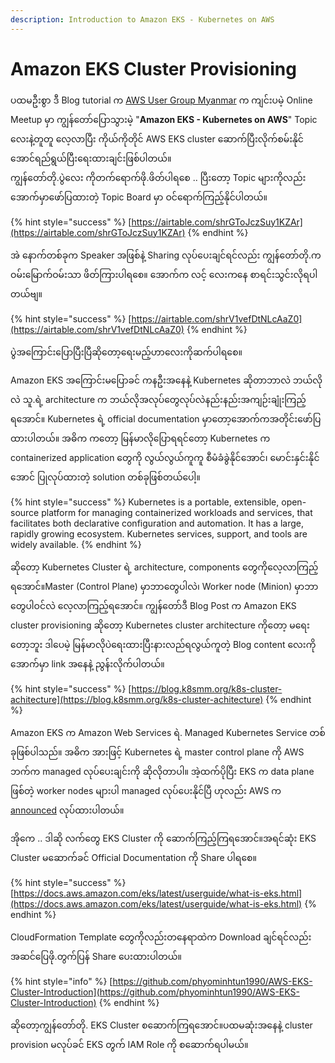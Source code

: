 ```yaml
---
description: Introduction to Amazon EKS - Kubernetes on AWS
---
```


# Amazon EKS Cluster Provisioning

ပထမဦးစွာ ဒီ Blog tutorial က [AWS User Group Myanmar](https://www.facebook.com/groups/AWSusergroupmyanmar/) က ကျင်းပမဲ့ Online Meetup မှာ ကျွန်တော်ပြောသွားမဲ့ "**Amazon EKS - Kubernetes on AWS**" Topic လေးနဲ့တူတူ လေ့လာပြီး ကိုယ်ကိုတိုင် AWS EKS cluster ဆောက်ပြီးလိုက်စမ်းနိုင်အောင်ရည်ရွယ်ပြီးရေးထားချင်းဖြစ်ပါတယ်။   
ကျွန်တော်တို.ပွဲလေး ကိုတက်ရောက်ဖို.ဖိတ်ပါရစေ .. ပြီးတော့ Topic များကိုလည်းအောက်မှာဖော်ပြထားတဲ့ Topic Board မှာ ဝင်ရောက်ကြည့်နိုင်ပါတယ်။ 

{% hint style="success" %}
[https://airtable.com/shrGToJczSuy1KZAr](https://airtable.com/shrGToJczSuy1KZAr)
{% endhint %}

အဲ နောက်တစ်ခုက Speaker အဖြစ်နဲ့ Sharing လုပ်ပေးချင်ရင်လည်း ကျွန်တော်တို.က ဝမ်းမြောက်ဝမ်းသာ ဖိတ်ကြားပါရစေ။ အောက်က လင့် လေးကနေ စာရင်းသွင်းလိုရပါတယ်ဗျ။

{% hint style="success" %}
[https://airtable.com/shrV1vefDtNLcAaZ0](https://airtable.com/shrV1vefDtNLcAaZ0)
{% endhint %}

ပွဲအကြောင်းပြောပြီးပြီဆိုတော့ရေးမည့်ဟာလေးကိုဆက်ပါရစေ။ 

Amazon EKS အကြောင်းမပြောခင် ကနဦးအနေနဲ့ Kubernetes ဆိုတာဘာလဲ ဘယ်လို လဲ သူ.ရဲ့ architecture က ဘယ်လိုအလုပ်တွေလုပ်လဲနည်းနည်းအကျဉ်းချုံးကြည့်ရအောင်။ Kubernetes ရဲ့ official documentation မှာတော့အောက်ကအတိုင်းဖော်ပြထားပါတယ်။ အဓိက ကတော့ မြန်မာလိုပြောရရင်တော့ Kubernetes က containerized application တွေကို လွယ်လွယ်ကူကူ စီမံခံခွဲနိုင်အောင်၊ မောင်းနှင်းနိုင်အောင် ပြုလုပ်ထားတဲ့ solution တစ်ခုဖြစ်တယ်ပေါ့။ 

{% hint style="success" %}
Kubernetes is a portable, extensible, open-source platform for managing containerized workloads and services, that facilitates both declarative configuration and automation. It has a large, rapidly growing ecosystem. Kubernetes services, support, and tools are widely available.
{% endhint %}

ဆိုတော့ Kubernetes Cluster ရဲ့ architecture, components တွေကိုလေ့လာကြည့်ရအောင်။Master \(Control Plane\) မှာဘာတွေပါလဲ၊ Worker node \(Minion\) မှာဘာတွေပါဝင်လဲ လေ့လာကြည့်ရအောင်။ ကျွန်တော်ဒီ Blog Post က Amazon EKS cluster provisioning ဆိုတော့ Kubernetes cluster architecture ကိုတော့ မရေးတော့ဘူး ဒါပေမဲ့ မြန်မာလိုပဲရေးထားပြီးနားလည်ရလွယ်ကူတဲ့ Blog content လေးကိုအောက်မှာ link အနေနဲ့ ညွန်းလိုက်ပါတယ်။   

{% hint style="success" %}
[https://blog.k8smm.org/k8s-cluster-achitecture](https://blog.k8smm.org/k8s-cluster-achitecture)
{% endhint %}

Amazon EKS က Amazon Web Services ရဲ. Managed Kubernetes Service တစ်ခုဖြစ်ပါသည်။ အဓိက အားဖြင့် Kubernetes ရဲ့ master control plane ကို AWS ဘက်က managed လုပ်ပေးချင်းကို ဆိုလိုတာပါ။ အဲ့ထက်ပိုပြီး EKS က data plane ဖြစ်တဲ့ worker nodes များပါ managed လုပ်ပေးနိုင်ပြီ ဟုလည်း  AWS က  [announced](https://aws.amazon.com/blogs/containers/eks-managed-node-groups/) လုပ်ထားပါတယ်။ 

အိုကေ .. ဒါဆို လက်တွေ EKS Cluster ကို ဆောက်ကြည့်ကြရအောင်။အရင်ဆုံး EKS Cluster မဆောက်ခင် Official Documentation ကို Share ပါရစေ။  

{% hint style="success" %}
[https://docs.aws.amazon.com/eks/latest/userguide/what-is-eks.html](https://docs.aws.amazon.com/eks/latest/userguide/what-is-eks.html)
{% endhint %}

CloudFormation Template တွေကိုလည်းတနေရာထဲက Download ချင်ရင်လည်းအဆင်ပြေဖို.တွက်ပြန် Share ပေးထားပါတယ်။  

{% hint style="info" %}
[https://github.com/phyominhtun1990/AWS-EKS-Cluster-Introduction](https://github.com/phyominhtun1990/AWS-EKS-Cluster-Introduction)
{% endhint %}

ဆိုတော့ကျွန်တော်တို. EKS Cluster စဆောက်ကြရအောင်။ပထမဆုံးအနေနဲ့ cluster provision မလုပ်ခင် EKS တွက် IAM Role ကို စဆောက်ရပါမယ်။  



